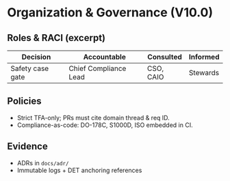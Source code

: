 # Organization & Governance (V10.0)

## Roles & RACI (excerpt)
| Decision | Accountable | Consulted | Informed |
|---------|-------------|-----------|----------|
| Safety case gate | Chief Compliance Lead | CSO, CAIO | Stewards |

## Policies
- Strict TFA-only; PRs must cite domain thread & req ID.
- Compliance-as-code: DO-178C, S1000D, ISO embedded in CI.

## Evidence
- ADRs in `docs/adr/`
- Immutable logs + DET anchoring references
